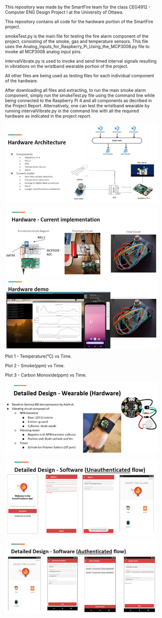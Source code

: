 This repository was made by the SmartFire team for the class CEG4912 - Computer ENG Design Project I at the University of Ottawa.

This repository contains all code for the hardware portion of the SmartFire project.

smokeTest.py is the main file for testing the fire alarm component of the project, consisting of the smoke, gas and temperature sensors.
This file uses the Analog_Inputs_for_Raspberry_Pi_Using_the_MCP3008.py file to invoke all MCP3008 analog input pins.

intervalVibrate.py is used to invoke and send timed interval signals resulting in vibrations on the wristband wearable portion of the project.

All other files are being used as testing files for each individual component of the hardware.

After downloading all files and extracting, to run the main smoke alarm component, simply run the smokeTest.py file using the command line while being connected to the Raspberry Pi 4 and
all components as decribed in the Project Report. Alternatively, one can test the wristband wearable by running intervalVibrate.py in the command line with all the required hardware as
indicated in the project report.

![Fire Alarm Hardware Architecture](./assets/HardwareArchitecture.PNG)

![Fire Alarm Hardware Implmentation](./assets/HardwareImplementation.PNG)

![Fire Alarm Demo Data](./assets/DemoData.PNG)

Plot 1 - Temperature(&deg;C) vs Time.

Plot 2 - Smoke(ppm) vs Time.

Plot 3 - Carbon Monoxide(ppm) vs Time.

![Wearable Hardware](./assets/WearableHardware.PNG)

![App Unauthenticated](./assets/AppUnauthenticated.PNG)

![App Authenticated](./assets/AppAuthenticated.PNG)
